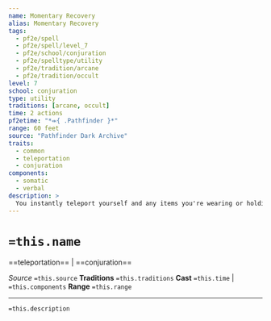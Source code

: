```yaml
---
name: Momentary Recovery
alias: Momentary Recovery
tags:
  - pf2e/spell
  - pf2e/spell/level_7
  - pf2e/school/conjuration
  - pf2e/spelltype/utility
  - pf2e/tradition/arcane
  - pf2e/tradition/occult
level: 7
school: conjuration
type: utility
traditions: [arcane, occult]
time: 2 actions
pf2etime: "*⬺{ .Pathfinder }*"
range: 60 feet
source: "Pathfinder Dark Archive"
traits:
  - common
  - teleportation
  - conjuration
components:
  - somatic
  - verbal
description: >
  You instantly teleport yourself and any items you're wearing or holding from your current space to a clear space within range that you can see. If this teleportation would bring another creature with you-even if you're carrying it in an extradimensional container-the spell is lost. After you vanish but before you arrive, you can take up to 2 actions (or the number of actions you spent to cast momentary recovery, if it was fewer than 2 actions). You can't target any other creatures or objects with anything during these actions and any effect with a duration that you create during these actions ends immediately when you arrive. After you arrive, you are [[Slowed]] 1 until the end of your next turn.
---
```

# `=this.name`
==teleportation== | ==conjuration==

*Source* `=this.source`
**Traditions** `=this.traditions`
**Cast** `=this.time` | `=this.components`
**Range** `=this.range`

***
`=this.description`